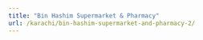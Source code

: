 ```yaml
---
title: "Bin Hashim Supermarket & Pharmacy"
url: /karachi/bin-hashim-supermarket-and-pharmacy-2/
---
```

